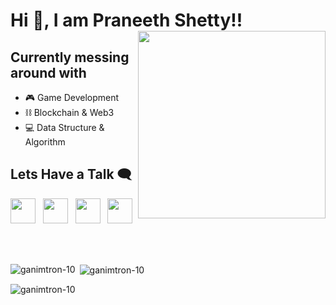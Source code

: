 
# Hi 👋, I am **Praneeth Shetty**!! <img align='right' height=300 src='https://media.giphy.com/media/l0HlNaQ6gWfllcjDO/giphy.gif'>

## Currently messing around with
- 🎮 Game Development
- ⛓️ Blockchain & Web3
- 💻 Data Structure & Algorithm

<!-- ## Love Playing Games?? Try some of my games 👇 (No Installation Required, Directly Play on any Device)

#### - Panchtatva<br>
Basic 2D Platformer game with 2 levels and 2 boses created using Godot <br><br>
[<img height='250' src="https://user-images.githubusercontent.com/64432063/156187115-cd0a0446-902a-4586-ba96-48fd7ddac0fa.png">](https://ganimtron.itch.io/panchatatva)

#### - Rapid_Roll_Clone<br>
Clone of the Classic Rapid Roll Game made using p5.js <br><br>
[<img height='400' src="https://user-images.githubusercontent.com/64432063/156349296-4601cf8e-f089-4cb9-86a5-5a9ea7bb7287.png">](https://ganimtron-10.github.io/Rapid_Roll_Clone/)

#### - SurviveThis<br>
Infinite Survival 2D platformer game created using Godot <br><br>
[<img height='250' src="https://user-images.githubusercontent.com/64432063/156187930-06034346-f5d2-4e03-93f6-b56359260dad.png">](https://ganimtron.itch.io/survivethis) -->


## Lets Have a Talk 🗨️

<a href='mailto:praneethshetty10@gmail.com'><img src='https://simpleicons.org/icons/gmail.svg' height='40'></a>
&nbsp;
[<img height='40' src='https://simpleicons.org/icons/linkedin.svg'>](https://www.linkedin.com/in/praneeth-shetty-6b0892202/)
&nbsp;
[<img height='40' src='https://simpleicons.org/icons/twitter.svg'>](https://twitter.com/ganimtron_10)
&nbsp;
[<img height='40' src='https://simpleicons.org/icons/youtube.svg'>](https://www.youtube.com/channel/UCqmjz897ENq1ySddSkvtUNg)
&nbsp;

<br>

<p><img align="left" src="https://github-readme-stats.vercel.app/api/top-langs?username=ganimtron-10&show_icons=true&theme=dark&locale=en&layout=compact" alt="ganimtron-10" /></p>

<p>&nbsp;<img align="center" src="https://github-readme-stats.vercel.app/api?username=ganimtron-10&show_icons=true&theme=dark&locale=en" alt="ganimtron-10" /></p>

<p><img align="center" src="https://github-readme-streak-stats.herokuapp.com/?user=ganimtron-10&theme=dark" alt="ganimtron-10" /></p>
